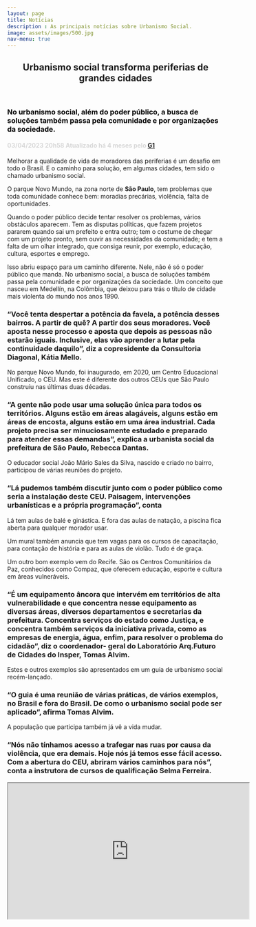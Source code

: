 ```yaml
---
layout: page
title: Notícias
description : As principais notícias sobre Urbanismo Social.
image: assets/images/500.jpg
nav-menu: true
---
```


<!-- Main -->
<div id="main" class="alt">

<!-- One -->
<section id="one">
	<div class="inner">
		<header class="major">
			<h1>Urbanismo social transforma periferias de grandes cidades</h1>
		</header>

<!-- Content -->
<h3 style="color:black;">No urbanismo social, além do poder público, a busca de soluções também passa pela comunidade e por organizações da sociedade.</h3>
<h4 style="color: rgba(0,0,0,0.15);">03/04/2023 20h58  Atualizado há 4 meses pelo <a href="https://g1.globo.com/jornal-nacional/noticia/2023/04/03/urbanismo-social-transforma-periferias-de-grandes-cidades.ghtml">G1</a></h4>
<p>Melhorar a qualidade de vida de moradores das periferias é um desafio em todo o Brasil. E o caminho para solução, em algumas cidades, tem sido o chamado urbanismo social.</p>
<p>O parque Novo Mundo, na zona norte de <strong>São Paulo</strong>, tem problemas que toda comunidade conhece bem: moradias precárias, violência, falta de oportunidades.</p>
<div class="row">
	<div class="6u 12u$(small)">
		<p>Quando o poder público decide tentar resolver os problemas, vários obstáculos aparecem. Tem as disputas políticas, que fazem projetos pararem quando sai um prefeito e entra outro; tem o costume de chegar com um projeto pronto, sem ouvir as necessidades da comunidade; e tem a falta de um olhar integrado, que consiga reunir, por exemplo, educação, cultura, esportes e emprego.</p>
	</div>
	<div class="6u$ 12u$(small)">
		<p>Isso abriu espaço para um caminho diferente. Nele, não é só o poder público que manda. No urbanismo social, a busca de soluções também passa pela comunidade e por organizações da sociedade. Um conceito que nasceu em Medellín, na Colômbia, que deixou para trás o título de cidade mais violenta do mundo nos anos 1990.</p>
	</div>
	<!-- Break -->
	<div class="4u 12u$(medium)">
		<h3>“Você tenta despertar a potência da favela, a potência desses bairros. A partir de quê? A partir dos seus moradores. Você aposta nesse processo e aposta que depois as pessoas não estarão iguais. Inclusive, elas vão aprender a lutar pela continuidade daquilo”, diz a copresidente da Consultoria Diagonal, Kátia Mello.</h3>
		<p>No parque Novo Mundo, foi inaugurado, em 2020, um Centro Educacional Unificado, o CEU. Mas este é diferente dos outros CEUs que São Paulo construiu nas últimas duas décadas.</p>
	</div>
	<div class="4u 12u$(medium)">
		<h3>“A gente não pode usar uma solução única para todos os territórios. Alguns estão em áreas alagáveis, alguns estão em áreas de encosta, alguns estão em uma área industrial. Cada projeto precisa ser minuciosamente estudado e preparado para atender essas demandas”, explica a urbanista social da prefeitura de São Paulo, Rebecca Dantas.</h3>
		<p>O educador social João Mário Sales da Silva, nascido e criado no bairro, participou de várias reuniões do projeto.</p>
	</div>
	<div class="4u$ 12u$(medium)">
		<h3>“Lá pudemos também discutir junto com o poder público como seria a instalação deste CEU. Paisagem, intervenções urbanísticas e a própria programação”, conta</h3>
		<p>Lá tem aulas de balé e ginástica. E fora das aulas de natação, a piscina fica aberta para qualquer morador usar.</p>
		<p>Um mural também anuncia que tem vagas para os cursos de capacitação, para contação de história e para as aulas de violão. Tudo é de graça.</p>
		<p>Um outro bom exemplo vem do Recife. São os Centros Comunitários da Paz, conhecidos como Compaz, que oferecem educação, esporte e cultura em áreas vulneráveis.</p>
	</div>
	<div class="4u 12u$(medium)">
		<h3>“É um equipamento âncora que intervém em territórios de alta vulnerabilidade e que concentra nesse equipamento as diversas áreas, diversos departamentos e secretarias da prefeitura. Concentra serviços do estado como Justiça, e concentra também serviços da iniciativa privada, como as empresas de energia, água, enfim, para resolver o problema do cidadão”, diz o coordenador- geral do Laboratório Arq.Futuro de Cidades do Insper, Tomas Alvim.</h3>
		<p>Estes e outros exemplos são apresentados em um guia de urbanismo social recém-lançado.</p>
	</div>
	<div class="4u 12u$(medium)">
		<h3>“O guia é uma reunião de várias práticas, de vários exemplos, no Brasil e fora do Brasil. De como o urbanismo social pode ser aplicado”, afirma Tomas Alvim.</h3>
		<p>A população que participa também já vê a vida mudar.</p>
	</div>
	<div class="4u$ 12u$(medium)">
		<h3>“Nós não tínhamos acesso a trafegar nas ruas por causa da violência, que era demais. Hoje nós já temos esse fácil acesso. Com a abertura do CEU, abriram vários caminhos para nós”, conta a instrutora de cursos de qualificação Selma Ferreira.</h3>
		<iframe width="560" height="315" src="https://globoplay.globo.com/961bfa7c-de63-40e0-b159-fc8e5e0013a9" title="Globoplay Urbanismo Social" frameborder="1" ></iframe>
	</div>
</div>

 <!--   <hr class="major" /> -->

<!-- Elements -->